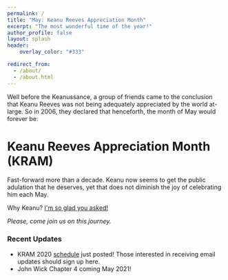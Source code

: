 ```yaml
---
permalink: /
title: "May: Keanu Reeves Appreciation Month"
excerpt: "The most wonderful time of the year!"
author_profile: false
layout: splash
header:
    overlay_color: "#333"

redirect_from:
  - /about/
  - /about.html
---
```

Well before the Keanussance, a group of friends came to the conclusion that Keanu Reeves was not being adequately appreciated by the world at-large. So in 2006, they declared that henceforth, the month of May would forever be:

# Keanu Reeves Appreciation Month (KRAM)

Fast-forward more than a decade. Keanu now seems to get the public adulation that he deserves, yet that does not diminish the joy of celebrating him each May.

Why Keanu? [I'm so glad you asked!](/posts/why_keanu/)

*Please, come join us on this journey.*

### Recent Updates

- KRAM 2020 [schedule](/kram2020/) just posted! Those interested in receiving email updates should sign up here.
- John Wick Chapter 4 coming May 2021!
